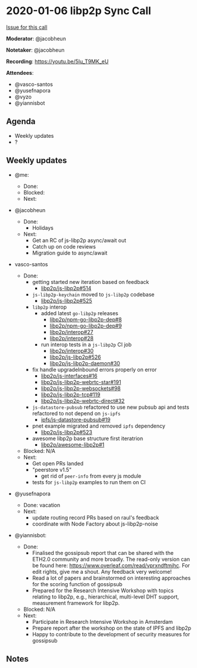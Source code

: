 # 2020-01-06 libp2p Sync Call

[Issue for this call](https://github.com/libp2p/team-mgmt/issues/16)

**Moderator**: @jacobheun

**Notetaker**: @jacobheun

**Recording**: https://youtu.be/5Iu_T9MK_eU

**Attendees**:
  - @vasco-santos
  - @yusefnapora
  - @vyzo
  - @yiannisbot
  
## Agenda

- Weekly updates 
- ?

## Weekly updates

- @me:
  - Done:
  - Blocked:
  - Next:


- @jacobheun
  - Done: 
    - Holidays
  - Next:
    - Get an RC of js-libp2p async/await out
    - Catch up on code reviews
    - Migration guide to async/await


- vasco-santos
  - Done:
    - getting started new iteration based on feedback
      - [libp2p/js-libp2p#514](https://github.com/libp2p/js-libp2p/pull/514)
    - `js-libp2p-keychain` moved to `js-libp2p` codebase
      - [libp2p/js-libp2p#525](https://github.com/libp2p/js-libp2p/pull/525)
    - `libp2p` interop
      - added latest `go-libp2p` releases
        - [libp2p/npm-go-libp2p-dep#8](https://github.com/libp2p/npm-go-libp2p-dep/pull/8)
        - [libp2p/npm-go-libp2p-dep#9](https://github.com/libp2p/npm-go-libp2p-dep/pull/9)
        - [libp2p/interop#27](https://github.com/libp2p/interop/pull/27)
        - [libp2p/interop#28](https://github.com/libp2p/interop/pull/28)
      - run interop tests in a `js-libp2p` CI job
        - [libp2p/interop#30](https://github.com/libp2p/interop/pull/30)
        - [libp2p/js-libp2p#526](https://github.com/libp2p/js-libp2p/pull/526)
        - [libp2p/js-libp2p-daemon#30](https://github.com/libp2p/js-libp2p-daemon/pull/30)
    - fix handle upgradeInbound errors properly on error
      - [libp2p/js-interfaces#16](https://github.com/libp2p/js-interfaces/pull/16)
      - [libp2p/js-libp2p-webrtc-star#191](https://github.com/libp2p/js-libp2p-webrtc-star/pull/191)
      - [libp2p/js-libp2p-websockets#98](https://github.com/libp2p/js-libp2p-websockets/pull/98)
      - [libp2p/js-libp2p-tcp#119](https://github.com/libp2p/js-libp2p-tcp/pull/119)
      - [libp2p/js-libp2p-webrtc-direct#32](https://github.com/libp2p/js-libp2p-webrtc-direct/pull/32)
    - `js-datastore-pubsub` refactored to use new pubsub api and tests refactored to not depend on `js-ipfs`
      - [ipfs/js-datastore-pubsub#19](https://github.com/ipfs/js-datastore-pubsub/pull/19)
    - pnet example migrated and removed `ipfs` dependency
      - [libp2p/js-libp2p#523](https://github.com/libp2p/js-libp2p/pull/523)
    - awesome libp2p base structure first iteratrion
      - [libp2p/awesome-libp2p#1](https://github.com/libp2p/awesome-libp2p/pull/1)
  - Blocked: N/A
  - Next:
    - Get open PRs landed
    - "peerstore v1.5"
      - get rid of `peer-info` from every js module
    - tests for `js-libp2p` examples to run them on CI


- @yusefnapora
  - Done: vacation
  - Next:
    - update routing record PRs based on raul's feedback
    - coordinate with Node Factory about js-libp2p-noise


- @yiannisbot:
  - Done:
    - Finalised the gossipsub report that can be shared with the ETH2.0 community and more broadly. The read-only version can be found here: https://www.overleaf.com/read/vprxndftmjhc. For edit rights,  give me a shout. Any feedback very welcome!
    - Read a lot of papers and brainstormed on interesting approaches for the scoring function of gossipsub
    - Prepared for the Research Intensive Workshop with topics relating to libp2p, e.g., hierarchical, multi-level DHT support, measurement framework for libp2p.
  - Blocked: N/A
  - Next:
    - Participate in Research Intensive Workshop in Amsterdam
    - Prepare report after the workshop  on the state of IPFS and libp2p
    - Happy to contribute to the development of security measures for gossipsub

## Notes
